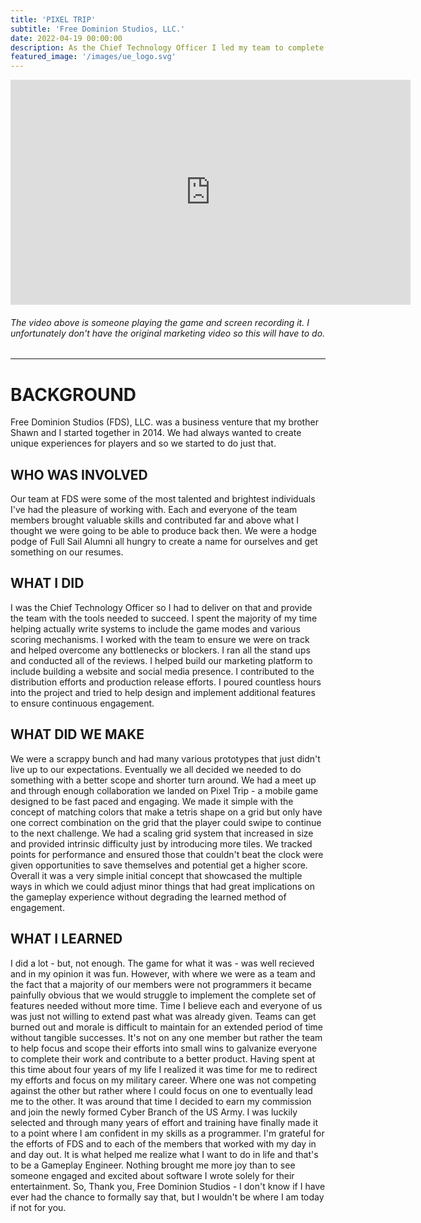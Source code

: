 ```yaml
---
title: 'PIXEL TRIP'
subtitle: 'Free Dominion Studios, LLC.'
date: 2022-04-19 00:00:00
description: As the Chief Technology Officer I led my team to complete a few prototypes prior to us releasing our first multiplatform game PIXEL TRIP.
featured_image: '/images/ue_logo.svg'
---
```


<iframe src="https://www.youtube.com/embed/H4iqNcK3FmI" width="640" height="360" frameborder="0" allowfullscreen></iframe>

###### *The video above is someone playing the game and screen recording it. I unfortunately don't have the original marketing video so this will have to do.*
___
# BACKGROUND

Free Dominion Studios (FDS), LLC. was a business venture that my brother Shawn and I started together in 2014. We had always wanted to create unique experiences for players and so we started to do just that.

## WHO WAS INVOLVED

Our team at FDS were some of the most talented and brightest individuals I've had the pleasure of working with. Each and everyone of the team members brought valuable skills and contributed far and above what I thought we were going to be able to produce back then. We were a hodge podge of Full Sail Alumni all hungry to create a name for ourselves and get something on our resumes.
## WHAT I DID

I was the Chief Technology Officer so I had to deliver on that and provide the team with the tools needed to succeed. I spent the majority of my time helping actually write systems to include the game modes and various scoring mechanisms. I worked with the team to ensure we were on track and helped overcome any bottlenecks or blockers. I ran all the stand ups and conducted all of the reviews. I helped build our marketing platform to include building a website and social media presence. I contributed to the distribution efforts and production release efforts. I poured countless hours into the project and tried to help design and implement additional features to ensure continuous engagement.

## WHAT DID WE MAKE

We were a scrappy bunch and had many various prototypes that just didn't live up to our expectations. Eventually we all decided we needed to do something with a better scope and shorter turn around. We had a meet up and through enough collaboration we landed on Pixel Trip - a mobile game designed to be fast paced and engaging. We made it simple with the concept of matching colors that make a tetris shape on a grid but only have one correct combination on the grid that the player could swipe to continue to the next challenge. We had a scaling grid system that increased in size and provided intrinsic difficulty just by introducing more tiles. We tracked points for performance and ensured those that couldn't beat the clock were given opportunities to save themselves and potential get a higher score. Overall it was a very simple initial concept that showcased the multiple ways in which we could adjust minor things that had great implications on the gameplay experience without degrading the learned method of engagement.

## WHAT I LEARNED

I did a lot - but, not enough. The game for what it was - was well recieved and in my opinion it was fun. However, with where we were as a team and the fact that a majority of our members were not programmers it became painfully obvious that we would struggle to implement the complete set of features needed without more time. Time I believe each and everyone of us was just not willing to extend past what was already given. Teams can get burned out and morale is difficult to maintain for an extended period of time without tangible successes. It's not on any one member but rather the team to help focus and scope their efforts into small wins to galvanize everyone to complete their work and contribute to a better product. Having spent at this time about four years of my life I realized it was time for me to redirect my efforts and focus on my military career. Where one was not competing against the other but rather where I could focus on one to eventually lead me to the other. It was around that time I decided to earn my commission and join the newly formed Cyber Branch of the US Army. I was luckily selected and through many years of effort and training have finally made it to a point where I am confident in my skills as a programmer. I'm grateful for the efforts of FDS and to each of the members that worked with my day in and day out. It is what helped me realize what I want to do in life and that's to be a Gameplay Engineer. Nothing brought me more joy than to see someone engaged and excited about software I wrote solely for their entertainment. So, Thank you, Free Dominion Studios - I don't know if I have ever had the chance to formally say that, but I wouldn't be where I am today if not for you.